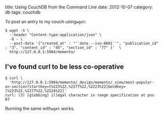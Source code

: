 title: Using CouchDB from the Command Line
date:    2012-10-07
category: db
tags: couchdb

To post an antry to my couch using```wget```:

    $ wget -S \
      --header "Content-type:application/json" \
      -O - \
      --post-data '{"created_at" : "'`date --iso-8601`'", "publication_id" : "3", "content_id" : "45", "section_id" : "77" }'  \
      http://127.0.0.1:5984/memento/


## I've found curl to be less co-operative

    $ curl \
      'http://127.0.0.1:5984/memento/_design/memento/_view/most-popular-on-section?startkey=[%223%22,%2277%22,%2223%22]&endkey=[%223%22,%2277%22,%2224%22]'
    curl: (3) [globbing] illegal character in range specification at pos 87


Running the same with```wget``` works.

